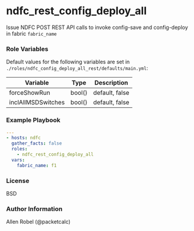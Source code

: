 # ndfc_rest_config_deploy_all

Issue NDFC POST REST API calls to invoke config-save and config-deploy in fabric ``fabric_name``

### Role Variables

Default values for the following variables are set in ``./roles/ndfc_config_deploy_all_rest/defaults/main.yml``:

Variable           | Type   | Description
-------------------|--------|------------
forceShowRun       | bool() | default, false
inclAllMSDSwitches | bool() | default, false

### Example Playbook

```yaml
---
- hosts: ndfc
  gather_facts: false
  roles:
    - ndfc_rest_config_deploy_all
  vars:
    fabric_name: f1
```

### License

BSD

### Author Information

Allen Robel (@packetcalc)
